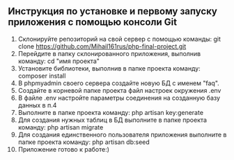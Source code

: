 ## Инструкция по установке и первому запуску приложения с помощью консоли Git

1. Склонируйте репозиторий на свой сервер с помощью команды: git clone https://github.com/Mihail161rus/php-final-project.git
2. Перейдите в папку склонированного приложения, выполнив команду: cd "имя проекта"
3. Установите библиотеки, выполнив в папке проекта команду: composer install
4. В phpmyadmin своего сервера создайте новую БД с именем "faq".
5. Создайте в корневой папке проекта файл настроек окружения .env
6. В файле .env настройте параметры соединения на созданную базу данных в п.4
7. Выполните в папке проекта команду: php artisan key:generate
8. Для создания нужных таблиц в БД выполните в папке проекта команду: php artisan migrate
9. Для создания единственного пользователя приложения выполните в папке проекта команду: php artisan db:seed
10. Приложение готово к работе:)

